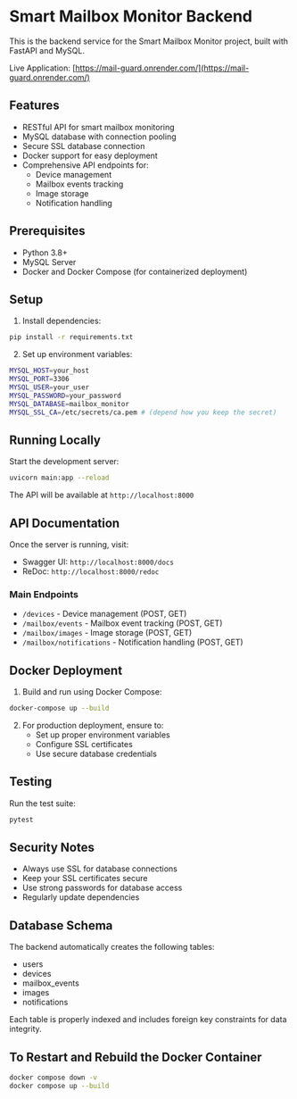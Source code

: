 # Smart Mailbox Monitor Backend

This is the backend service for the Smart Mailbox Monitor project, built with FastAPI and MySQL.

Live Application: [https://mail-guard.onrender.com/](https://mail-guard.onrender.com/)

## Features

- RESTful API for smart mailbox monitoring
- MySQL database with connection pooling
- Secure SSL database connection
- Docker support for easy deployment
- Comprehensive API endpoints for:
  - Device management
  - Mailbox events tracking
  - Image storage
  - Notification handling

## Prerequisites

- Python 3.8+
- MySQL Server
- Docker and Docker Compose (for containerized deployment)

## Setup

1. Install dependencies:

```bash
pip install -r requirements.txt
```

2. Set up environment variables:

```bash
MYSQL_HOST=your_host
MYSQL_PORT=3306
MYSQL_USER=your_user
MYSQL_PASSWORD=your_password
MYSQL_DATABASE=mailbox_monitor
MYSQL_SSL_CA=/etc/secrets/ca.pem # (depend how you keep the secret)
```

## Running Locally

Start the development server:

```bash
uvicorn main:app --reload
```

The API will be available at `http://localhost:8000`

## API Documentation

Once the server is running, visit:

- Swagger UI: `http://localhost:8000/docs`
- ReDoc: `http://localhost:8000/redoc`

### Main Endpoints

- `/devices` - Device management (POST, GET)
- `/mailbox/events` - Mailbox event tracking (POST, GET)
- `/mailbox/images` - Image storage (POST, GET)
- `/mailbox/notifications` - Notification handling (POST, GET)

## Docker Deployment

1. Build and run using Docker Compose:

```bash
docker-compose up --build
```

2. For production deployment, ensure to:
   - Set up proper environment variables
   - Configure SSL certificates
   - Use secure database credentials

## Testing

Run the test suite:

```bash
pytest
```

## Security Notes

- Always use SSL for database connections
- Keep your SSL certificates secure
- Use strong passwords for database access
- Regularly update dependencies

## Database Schema

The backend automatically creates the following tables:

- users
- devices
- mailbox_events
- images
- notifications

Each table is properly indexed and includes foreign key constraints for data integrity.

## To Restart and Rebuild the Docker Container

```bash
docker compose down -v
docker compose up --build
```
